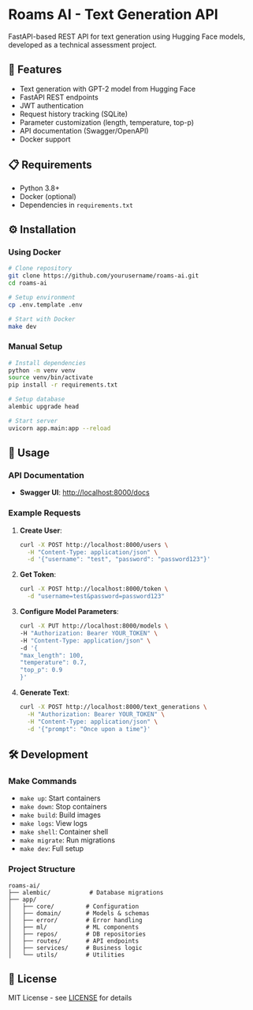 # Roams AI - Text Generation API

FastAPI-based REST API for text generation using Hugging Face models, developed as a technical assessment project.

## 🚀 Features

- Text generation with GPT-2 model from Hugging Face
- FastAPI REST endpoints
- JWT authentication
- Request history tracking (SQLite)
- Parameter customization (length, temperature, top-p)
- API documentation (Swagger/OpenAPI)
- Docker support

## 📋 Requirements

- Python 3.8+
- Docker (optional)
- Dependencies in `requirements.txt`

## ⚙️ Installation

### Using Docker

```bash
# Clone repository
git clone https://github.com/yourusername/roams-ai.git
cd roams-ai

# Setup environment
cp .env.template .env

# Start with Docker
make dev
```

### Manual Setup

```bash
# Install dependencies
python -m venv venv
source venv/bin/activate
pip install -r requirements.txt

# Setup database
alembic upgrade head

# Start server
uvicorn app.main:app --reload
```

## 🔧 Usage

### API Documentation

- **Swagger UI**: [http://localhost:8000/docs](http://localhost:8000/docs)

### Example Requests

1. **Create User**:

    ```bash
    curl -X POST http://localhost:8000/users \
      -H "Content-Type: application/json" \
      -d '{"username": "test", "password": "password123"}'
    ```

2. **Get Token**:

    ```bash
    curl -X POST http://localhost:8000/token \
      -d "username=test&password=password123"
    ```
3. **Configure Model Parameters**:

    ```bash
    curl -X PUT http://localhost:8000/models \
    -H "Authorization: Bearer YOUR_TOKEN" \
    -H "Content-Type: application/json" \
    -d '{
    "max_length": 100,
    "temperature": 0.7,
    "top_p": 0.9
    }'
    ```
4. **Generate Text**:

    ```bash
    curl -X POST http://localhost:8000/text_generations \
      -H "Authorization: Bearer YOUR_TOKEN" \
      -H "Content-Type: application/json" \
      -d '{"prompt": "Once upon a time"}'
    ```

## 🛠️ Development

### Make Commands

- `make up`: Start containers
- `make down`: Stop containers
- `make build`: Build images
- `make logs`: View logs
- `make shell`: Container shell
- `make migrate`: Run migrations
- `make dev`: Full setup

### Project Structure

```plaintext
roams-ai/
├── alembic/           # Database migrations
├── app/
│   ├── core/         # Configuration
│   ├── domain/       # Models & schemas
│   ├── error/        # Error handling
│   ├── ml/           # ML components
│   ├── repos/        # DB repositories
│   ├── routes/       # API endpoints
│   ├── services/     # Business logic
│   └── utils/        # Utilities
```

## 📄 License

MIT License - see [LICENSE](LICENSE) for details